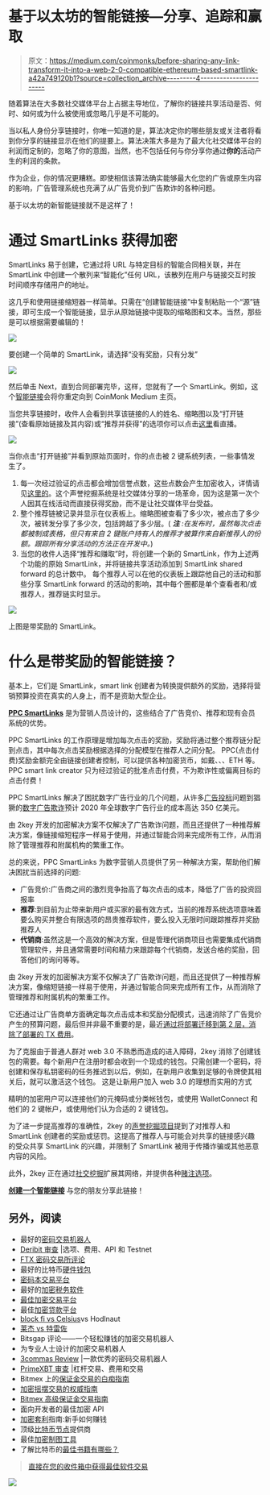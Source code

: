 # 基于以太坊的智能链接—分享、追踪和赢取

> 原文：<https://medium.com/coinmonks/before-sharing-any-link-transform-it-into-a-web-2-0-compatible-ethereum-based-smartlink-a42a749120b1?source=collection_archive---------4----------------------->

随着算法在大多数社交媒体平台上占据主导地位，了解你的链接共享活动是否、何时、如何或为什么被使用或忽略几乎是不可能的。

当以私人身份分享链接时，你唯一知道的是，算法决定你的哪些朋友或关注者将看到你分享的链接显示在他们的提要上。算法决策大多是为了最大化社交媒体平台的利润而定制的，忽略了你的意图，当然，也不包括任何与你分享你通过**你的**活动产生的利润的条款。

作为企业，你的情况更糟糕。即使相信该算法确实能够最大化您的广告或原生内容的影响，广告管理系统也充满了从广告竞价到广告欺诈的各种问题。

基于以太坊的新智能链接就不是这样了！

# 通过 SmartLinks 获得加密

SmartLinks 易于创建，它通过将 URL 与特定目标的智能合同相关联，并在 SmartLink 中创建一个散列来“智能化”任何 URL，该散列在用户与链接交互时按时间顺序存储用户的地址。

这几乎和使用链接缩短器一样简单。只需在“创建智能链接”中复制粘贴一个“源”链接，即可生成一个智能链接，显示从原始链接中提取的缩略图和文本。当然，那些是可以根据需要编辑的！

![](img/70883b74c972a86bc5b85cb176c1a683.png)

要创建一个简单的 SmartLink，请选择“没有奖励，只有分发”

![](img/a234ae86f6684763741ed11e244d3c8c.png)

然后单击 Next，直到合同部署完毕，这样，您就有了一个 SmartLink。例如，这个[智能链接](https://2key.me/CoinmonksMedium/ivFp1)会将你重定向到 CoinMonk Medium 主页。

当您共享链接时，收件人会看到共享该链接的人的姓名、缩略图以及“打开链接”(查看原始链接及其内容)或“推荐并获得”的选项你可以点击[这里](https://2key.me/CoinmonksMedium/ivFp1)看直播。

![](img/e02a7f3c67ea05a92ade0dad64cbab45.png)

当你点击“打开链接”并看到原始页面时，你的点击被 2 键系统列表，一些事情发生了。

1.  每一次经过验证的点击都会增加信誉点数，这些点数会产生加密收入，详情请见[这里的](https://www.2key.network/blog-posts/launching-2key-reputation-mining-v1)。这个声誉挖掘系统是社交媒体分享的一场革命，因为这是第一次个人因其在线活动而直接获得奖励，而不是让社交媒体平台受益。
2.  整个推荐链被记录并显示在仪表板上。缩略图被查看了多少次，被点击了多少次，被转发分享了多少次，包括跨越了多少层。( ***注*** *:在发布时，虽然每次点击都被制成表格，但只有来自 2 键账户持有人的推荐才被算作来自新推荐人的份额。跟踪所有分享活动的方法正在开发中。*)
3.  当您的收件人选择“推荐和赚取”时，将创建一个新的 SmartLink，作为上述两个功能的原始 SmartLink，并将链接共享活动添加到 SmartLink shared forward 的总计数中。
    每个推荐人可以在他的仪表板上跟踪他自己的活动和那些分享 SmartLink forward 的活动的影响，其中每个圈都是单个查看者和/或推荐人，推荐链实时显示。

![](img/5bcd9e0a348f1da52ac686cdda38bc40.png)

上图是带奖励的 SmartLink。

# 什么是带奖励的智能链接？

基本上，它们是 SmartLink，smart link 创建者为转换提供额外的奖励，选择将营销预算投资在真实的人身上，而不是资助大型企业。

[**PPC SmartLinks**](https://www.2key.network/ppc-smartlinks) 是为营销人员设计的，这些结合了广告竞价、推荐和现有会员系统的优势。

PPC SmartLinks 的工作原理是增加每次点击的奖励，奖励将通过整个推荐链分配到点击，其中每次点击奖励根据选择的分配模型在推荐人之间分配。
PPC(点击付费)奖励金额完全由链接创建者控制，可以提供各种加密货币，如戴、、、ETH 等。
PPC smart link creator 只为经过验证的批准点击付费，不为欺诈性或偏离目标的点击付费！

PPC SmartLinks 解决了困扰数字广告行业的几个问题，从许多[广告投标](https://2key.me/2KeyBlogEndAdBidding/melusine/v2DJT)问题到猖獗的[数字广告欺诈](https://2key.me/CostDigitalAdFraudWillRiseTo35BillionGloballyIn2020CheqReport/Mcz3x)预计 2020 年全球数字广告行业的成本高达 350 亿美元。

由 2key 开发的加密解决方案不仅解决了广告欺诈问题，而且还提供了一种推荐解决方案，像链接缩短程序一样易于使用，并通过智能合同来完成所有工作，从而消除了管理推荐和附属机构的繁重工作。

总的来说，PPC SmartLinks 为数字营销人员提供了另一种解决方案，帮助他们解决困扰当前选择的问题:

*   广告竞价:广告商之间的激烈竞争抬高了每次点击的成本，降低了广告的投资回报率
*   **推荐**:到目前为止带来新用户或买家的最有效方式，当前的推荐系统选项意味着要么购买并整合有限选项的昂贵推荐软件，要么投入无限时间跟踪推荐并奖励推荐人
*   **代销商**:虽然这是一个高效的解决方案，但是管理代销商项目也需要集成代销商管理软件，并且通常需要时间和精力来跟踪每个代销商，发送合格的奖励，回答他们的询问等等。

由 2key 开发的加密解决方案不仅解决了广告欺诈问题，而且还提供了一种推荐解决方案，像缩短链接一样易于使用，并通过智能合同来完成所有工作，从而消除了管理推荐和附属机构的繁重工作。

它还通过让广告商单方面确定每次点击成本和奖励分配模式，迅速消除了广告竞价产生的预算问题，最后但并非最不重要的是，最近[通过将部署迁移到第 2 层，消除了部署的 TX 费用](https://2key.me/2KeyBlogOneGiantStepTowardsSolvingEthereumGasIssuePpcSmartlinksZ/G59sb)。

为了克服由于普通人群对 web 3.0 不熟悉而造成的进入障碍，2key 消除了创建钱包的需要。每个新用户在注册时都会收到一个现成的钱包。只需创建一个密码，将创建和保存私钥密码的任务推迟到以后，例如，在新用户收集到足够的令牌使其相关后，就可以激活这个钱包。
这是让新用户加入 web 3.0 的理想而实用的方式

精明的加密用户可以连接他们的元掩码或分类帐钱包，或使用 WalletConnect 和他们的 2 键帐户，或使用他们认为合适的 2 键钱包。

为了进一步提高推荐的准确性，2key 的[声誉挖掘项目](https://www.2key.network/blog-posts/launching-2key-reputation-mining-v1)提到了对推荐人和 SmartLink 创建者的奖励或惩罚。这提高了推荐人与可能会对共享的链接感兴趣的受众共享 SmartLink 的兴趣，并限制了 SmartLink 被用于传播诈骗或其他恶意内容的风险。

此外，2key 正在通过[社交挖掘](https://www.2key.network/ambassadors)扩展其网络，并提供各种[赌注选项](https://www.2key.network/blog-posts/launching-the-ultimate-staking)。

[**创建一个智能链接**](https://2key.io/) 与您的朋友分享此链接！

## 另外，阅读

*   最好的[密码交易机器人](/coinmonks/crypto-trading-bot-c2ffce8acb2a)
*   [Deribit 审查](/coinmonks/deribit-review-options-fees-apis-and-testnet-2ca16c4bbdb2) |选项、费用、API 和 Testnet
*   [FTX 密码交易所评论](/coinmonks/ftx-crypto-exchange-review-53664ac1198f)
*   最好的比特币[硬件钱包](/coinmonks/the-best-cryptocurrency-hardware-wallets-of-2020-e28b1c124069?source=friends_link&sk=324dd9ff8556ab578d71e7ad7658ad7c)
*   [密码本交易平台](/coinmonks/top-10-crypto-copy-trading-platforms-for-beginners-d0c37c7d698c)
*   最好的[加密税务软件](/coinmonks/best-crypto-tax-tool-for-my-money-72d4b430816b)
*   [最佳加密交易平台](/coinmonks/the-best-crypto-trading-platforms-in-2020-the-definitive-guide-updated-c72f8b874555)
*   最佳[加密贷款平台](/coinmonks/top-5-crypto-lending-platforms-in-2020-that-you-need-to-know-a1b675cec3fa)
*   [block fi vs Celsius](/coinmonks/blockfi-vs-celsius-vs-hodlnaut-8a1cc8c26630)vs Hodlnaut
*   [莱杰 vs 特雷佐](/coinmonks/ledger-vs-trezor-best-hardware-wallet-to-secure-cryptocurrency-22c7a3fd391e)
*   Bitsgap 评论——一个轻松赚钱的加密交易机器人
*   为专业人士设计的加密交易机器人
*   [3commas Review](https://blog.coincodecap.com/3commas-review-an-excellent-crypto-trading-bot) |一款优秀的密码交易机器人
*   [PrimeXBT 审查](/coinmonks/primexbt-review-88e0815be858) |杠杆交易、费用和交易
*   Bitmex 上的[保证金交易的白痴指南](/coinmonks/the-idiots-guide-to-margin-trading-on-bitmex-dbbd7742c6fc?source=friends_link&sk=7bfa99d2a181142510c8442c8ddb0786)
*   [加密摇摆交易的权威指南](/coinmonks/the-definitive-guide-to-crypto-swing-trading-7e4af6496d4d?source=friends_link&sk=70448050bd9323b42f63bfc0bb1e60d1)
*   [Bitmex 高级保证金交易指南](/coinmonks/bitmex-advanced-margin-trading-guide-2270c195ce25?source=friends_link&sk=1d986cca731f5084b9a2db4a4bc4a7ad)
*   面向开发者的最佳加密 API
*   [加密套利](/coinmonks/crypto-arbitrage-guide-how-to-make-money-as-a-beginner-62bfe5c868f6)指南:新手如何赚钱
*   顶级[比特币节点](https://blog.coincodecap.com/bitcoin-node-solutions)提供商
*   最佳[加密制图工具](/coinmonks/what-are-the-best-charting-platforms-for-cryptocurrency-trading-85aade584d80)
*   了解比特币的[最佳书籍有哪些？](/coinmonks/what-are-the-best-books-to-learn-bitcoin-409aeb9aff4b)

> [直接在您的收件箱中获得最佳软件交易](https://coincodecap.com?utm_source=coinmonks)

[![](img/160ce73bd06d46c2250251e7d5969f9d.png)](https://coincodecap.com?utm_source=coinmonks)